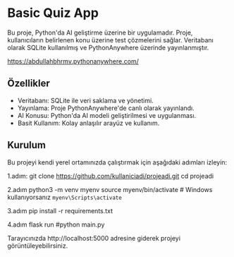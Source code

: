 # Basic Quiz App

Bu proje, Python'da AI geliştirme üzerine bir uygulamadır. Proje, kullanıcıların belirlenen konu üzerine test çözmelerini sağlar. Veritabanı olarak SQLite kullanılmış ve PythonAnywhere üzerinde yayınlanmıştır.

https://abdullahbhrmv.pythonanywhere.com/

## Özellikler
- Veritabanı: SQLite ile veri saklama ve yönetimi.
- Yayınlama: Proje PythonAnywhere'de canlı olarak yayınlandı.
- AI Konusu: Python'da AI modeli geliştirilmesi ve uygulanması.
- Basit Kullanım: Kolay anlaşılır arayüz ve kullanım.

## Kurulum
Bu projeyi kendi yerel ortamınızda çalıştırmak için aşağıdaki adımları izleyin:

1.adım:
git clone https://github.com/kullaniciadi/projeadi.git
cd projeadi

2.adım
python3 -m venv myenv
source myenv/bin/activate  # Windows kullanıyorsanız `myenv\Scripts\activate`

3.adım
pip install -r requirements.txt

4.adım
flask run  #python main.py

Tarayıcınızda http://localhost:5000 adresine giderek projeyi görüntüleyebilirsiniz.
